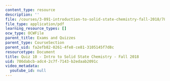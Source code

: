 ```yaml
---
content_type: resource
description: ''
file: /courses/3-091-introduction-to-solid-state-chemistry-fall-2018/786dabcbadc42c7f7143b2edaab2091c_MIT3_091F18_Q10.pdf
file_type: application/pdf
learning_resource_types: []
ocw_type: OCWFile
parent_title: Exams and Quizzes
parent_type: CourseSection
parent_uid: fa2efb82-0261-4fe8-ce81-3105145f7d8c
resourcetype: Document
title: Quiz 10 - Intro to Solid State Chemistry - Fall 2018
uid: 786dabcb-adc4-2c7f-7143-b2edaab2091c
video_metadata:
  youtube_id: null
---
```

